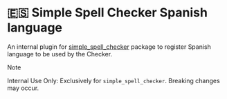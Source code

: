 # 🇪🇸  Simple Spell Checker Spanish language 
An internal plugin for [simple_spell_checker](https://github.com/CatHood0/simple_spell_checker) package to register Spanish language to be used by the Checker.

> [!NOTE]
>
> Internal Use Only: Exclusively for `simple_spell_checker`. Breaking changes may occur.
